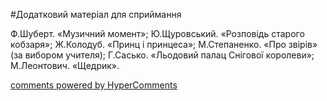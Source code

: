 <div id="hypercomments_widget" class="js-hypercomments-widget invisible"></div>


#Додатковий матеріал для сприймання

Ф.Шуберт. «Музичний момент»; Ю.Щуровський. «Розповідь старого кобзаря»; Ж.Колодуб. «Принц і принцеса»; М.Степаненко. «Про звірів» (за вибором учителя); Г.Сасько. «Льодовий палац Снігової королеви»; М.Леонтович. «Щедрик».

<div class="js-hypercomments-container">
    <a href="http://hypercomments.com" class="hc-link" title="comments widget">comments powered by HyperComments</a>
</div>